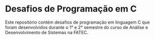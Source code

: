 # Desafios de Programação em C
Este repositório contém desafios de programação em linguagem C que foram desenvolvidos durante o 1° e 2° semestre do curso de Análise e Desenvolvimento de Sistemas na FATEC.
